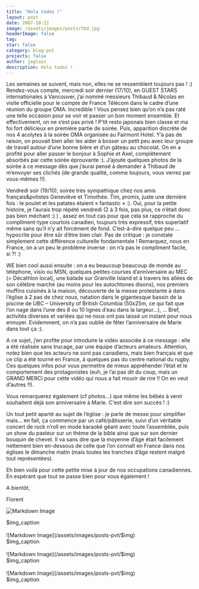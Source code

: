 ```yaml
---
title: "Hola todos !"
layout: post
date: 2007-10-22
image: /assets/images/posts/tbd.jpg
headerImage: false
tag:
star: false
category: blog-pvt
projects: false
author: jeglain
description: Hola todos !
---
```

Les semaines se suivent, mais non, elles ne se ressemblent toujours
pas ! :) Rendez-vous compte, mercredi soir dernier (17/10), en GUEST
STARS internationales à Vancouver, j’ai nommé messieurs Thibaud &
Nicolas en visite officielle pour le compte de France Télécom dans le
cadre d’une réunion du groupe OMA. Incredible ! Vous pensez bien
qu’on n’a pas raté une telle occasion pour se voir et passer un bon
moment ensemble. Et effectivement, on ne s’est pas privé ! P’tit
resto japonais bien classe et ma foi fort délicieux en première partie
de soirée. Puis, apparition discrète de nos 4 acolytes à la soirée
OMA organisée au Fairmont Hotel. Y’a pas de raison, on pouvait bien
aller les aider à bosser un petit peu avec leur groupe de travail
autour d’une bonne bière et d’un gâteau au chocolat. On en a
profité pour aller passer le bonjour à Sophie et Axel, complètement
absorbés par cette soirée éprouvante :). J’ajoute quelques photos
de la soirée à ce message dès que j’aurai pensé à demander à
Thibaud de m’envoyer ses clichés (de grande qualité, comme toujours,
vous verrez par vous-mêmes !!).

Vendredi soir (19/10), soirée très sympathique chez nos amis
français&pvtistes Geneviève et Timothée. Tim, promis, juste une
dernière fois : le poulet et les patates étaient
« fantastic » :). Oui, pour la petite histoire, je l’aurais trop
répété vendredi (2 à 3 fois, pas plus, ce n’était donc pas bien
méchant :) ) , assez en tout cas pour que cela se rapproche du
compliment-type courtois canadien, toujours très expressif, très
superlatif même sans qu’il n’y ait forcément de fond.
C’est-à-dire quelque peu … hypocrite pour être sûr d’être bien
clair. Pas de critique : je constate simplement cette différence
culturelle fondamentale ! Remarquez, nous en France, on a un peu le
problème inverse : on n’a pas le compliment facile, si ?! :)

WE bien cool aussi ensuite : on a eu beaucoup beaucoup de monde au
téléphone, visio ou MSN, quelques petites courses d’anniversaire au
MEC (= Décathlon local), une balade sur Granville Island et à travers
les allées de son célèbre marché (au moins pour les autochtones
disons), nos premiers muffins cuisinés à la maison, découverte de la
messe protestante à dans l’église à 2 pas de chez nous, natation
dans le gigantesque bassin de la piscine de UBC – University of
British Columbia (50x25m, ce qui fait que l’on nage dans l’une des 8
ou 10 lignes d’eau dans la largeur…), … Bref, activités diverses
et variées qui ne nous ont pas laissé un instant pour nous ennuyer.
Evidemment, on n’a pas oublié de fêter l’anniversaire de Marie
dans tout ça :). 

A ce sujet, j’en profite pour introduire la vidéo associée à ce
message : elle a été réalisée sans trucage, par une équipe
d’acteurs amateurs. Attention, notez bien que les acteurs ne sont pas
canadiens, mais bien français et que ce clip a été tourné en France,
à quelques pas du centre national du rugby. Ces quelques infos pour
vous permettre de mieux appréhender l’état et le comportement des
protagonistes (euh, je l’ai pas dit du coup, mais un GRAND MERCI pour
cette vidéo qui nous a fait mourir de rire !! On en veut
d’autres !!).

Vous remarquerez également (cf photos...) que même les bébés à
venir souhaitent déjà son anniversaire à Marie. C'est dire son
succès ! :)

Un tout petit aparté au sujet de l’église : je parle de messe pour
simplifier mais… en fait, ça commence par un café/pâtisserie, suivi
d’un véritable concert de rock n’roll en mode karaoké géant avec
toute l’assemblée, puis un show du pasteur sur un thème de la bible
ainsi que sur son dernier bouquin de chevet. Il va sans dire que la
moyenne d’âge était facilement nettement bien en-dessous de celle
que l’on connaît en France dans nos églises le dimanche matin (mais
toutes les tranches d’âge restent malgré tout représentées).

Eh bien voilà pour cette petite mise à jour de nos occupations
canadiennes. En espérant que tout se passe bien pour vous également !

A bientôt,

Florent

![Markdown Image](/assets/images/posts-pvt/$img)
<figcaption class="caption">$img_caption</figcaption>
<br>
![Markdown Image](/assets/images/posts-pvt/$img)
<figcaption class="caption">$img_caption</figcaption>
<br>
![Markdown Image](/assets/images/posts-pvt/$img)
<figcaption class="caption">$img_caption</figcaption>
<br>
![Markdown Image](/assets/images/posts-pvt/$img)
<figcaption class="caption">$img_caption</figcaption>
<br>
